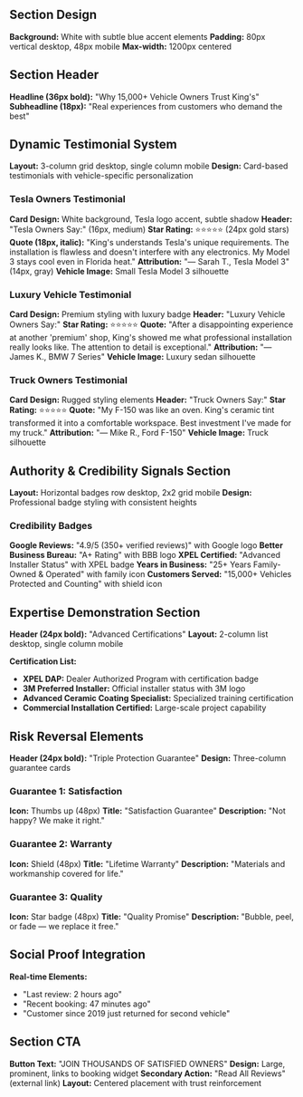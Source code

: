 ## Section Design
**Background:** White with subtle blue accent elements
**Padding:** 80px vertical desktop, 48px mobile
**Max-width:** 1200px centered

## Section Header
**Headline (36px bold):** "Why 15,000+ Vehicle Owners Trust King's"
**Subheadline (18px):** "Real experiences from customers who demand the best"

## Dynamic Testimonial System
**Layout:** 3-column grid desktop, single column mobile
**Design:** Card-based testimonials with vehicle-specific personalization

### Tesla Owners Testimonial
**Card Design:** White background, Tesla logo accent, subtle shadow
**Header:** "Tesla Owners Say:" (16px, medium)
**Star Rating:** ⭐⭐⭐⭐⭐ (24px gold stars)
**Quote (18px, italic):** "King's understands Tesla's unique requirements. The installation is flawless and doesn't interfere with any electronics. My Model 3 stays cool even in Florida heat."
**Attribution:** "— Sarah T., Tesla Model 3" (14px, gray)
**Vehicle Image:** Small Tesla Model 3 silhouette

### Luxury Vehicle Testimonial
**Card Design:** Premium styling with luxury badge
**Header:** "Luxury Vehicle Owners Say:"
**Star Rating:** ⭐⭐⭐⭐⭐
**Quote:** "After a disappointing experience at another 'premium' shop, King's showed me what professional installation really looks like. The attention to detail is exceptional."
**Attribution:** "— James K., BMW 7 Series"
**Vehicle Image:** Luxury sedan silhouette

### Truck Owners Testimonial
**Card Design:** Rugged styling elements
**Header:** "Truck Owners Say:"
**Star Rating:** ⭐⭐⭐⭐⭐
**Quote:** "My F-150 was like an oven. King's ceramic tint transformed it into a comfortable workspace. Best investment I've made for my truck."
**Attribution:** "— Mike R., Ford F-150"
**Vehicle Image:** Truck silhouette

## Authority & Credibility Signals Section
**Layout:** Horizontal badges row desktop, 2x2 grid mobile
**Design:** Professional badge styling with consistent heights

### Credibility Badges
**Google Reviews:** "4.9/5 (350+ verified reviews)" with Google logo
**Better Business Bureau:** "A+ Rating" with BBB logo
**XPEL Certified:** "Advanced Installer Status" with XPEL badge
**Years in Business:** "25+ Years Family-Owned & Operated" with family icon
**Customers Served:** "15,000+ Vehicles Protected and Counting" with shield icon

## Expertise Demonstration Section
**Header (24px bold):** "Advanced Certifications"
**Layout:** 2-column list desktop, single column mobile

**Certification List:**
- **XPEL DAP:** Dealer Authorized Program with certification badge
- **3M Preferred Installer:** Official installer status with 3M logo
- **Advanced Ceramic Coating Specialist:** Specialized training certification
- **Commercial Installation Certified:** Large-scale project capability

## Risk Reversal Elements
**Header (24px bold):** "Triple Protection Guarantee"
**Design:** Three-column guarantee cards

### Guarantee 1: Satisfaction
**Icon:** Thumbs up (48px)
**Title:** "Satisfaction Guarantee"
**Description:** "Not happy? We make it right."

### Guarantee 2: Warranty
**Icon:** Shield (48px)
**Title:** "Lifetime Warranty"
**Description:** "Materials and workmanship covered for life."

### Guarantee 3: Quality
**Icon:** Star badge (48px)
**Title:** "Quality Promise"
**Description:** "Bubble, peel, or fade — we replace it free."

## Social Proof Integration
**Real-time Elements:**
- "Last review: 2 hours ago"
- "Recent booking: 47 minutes ago"
- "Customer since 2019 just returned for second vehicle"

## Section CTA
**Button Text:** "JOIN THOUSANDS OF SATISFIED OWNERS"
**Design:** Large, prominent, links to booking widget
**Secondary Action:** "Read All Reviews" (external link)
**Layout:** Centered placement with trust reinforcement